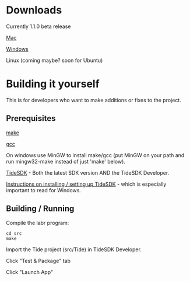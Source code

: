 
# Downloads

Currently 1.1.0 beta release

[Mac](http://lab-retriever.googlecode.com/files/LabRetriever-1.1.0.dmg)

[Windows](http://lab-retriever.googlecode.com/files/LabRetriever-1.1.0.msi)

Linux (coming maybe? soon for Ubuntu)

# Building it yourself

This is for developers who want to make additions or fixes to the project.

## Prerequisites

[make](http://www.gnu.org/software/make/)

[gcc](http://gcc.gnu.org/)

On windows use MinGW to install make/gcc (put MinGW on your path and run mingw32-make instead of just 'make' below).

[TideSDK](http://www.tidesdk.org/) - Both the latest SDK version AND the TideSDK Developer.

[Instructions on installing / setting up TideSDK](http://tidesdk.multipart.net/docs/user-dev/generated/#!/guide/getting_started) - which is especially important to read for Windows.


## Building / Running

Compile the labr program:

    cd src
    make

Import the Tide project (src/Tide) in TideSDK Developer.

Click "Test & Package" tab

Click "Launch App"

